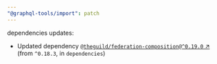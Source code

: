 ```yaml
---
"@graphql-tools/import": patch
---
```

dependencies updates:
  - Updated dependency [`@theguild/federation-composition@^0.19.0` ↗︎](https://www.npmjs.com/package/@theguild/federation-composition/v/0.19.0) (from `^0.18.3`, in `dependencies`)
